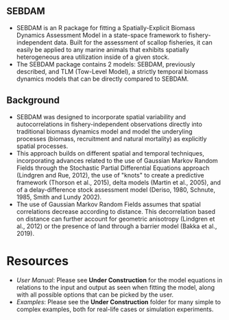 ## SEBDAM
- SEBDAM is an R package for fitting a Spatially-Explicit Biomass Dynamics Assessment Model in a state-space framework to fishery-independent data. Built for the assessment of scallop fisheries, it can easily be applied to any marine animals that exhibits spatially heterogeneous area utilization inside of a given stock.
- The SEBDAM package contains 2 models: SEBDAM, previously described, and TLM (Tow-Level Model), a strictly temporal biomass dynamics models that can be directly compared to SEBDAM.

## Background
- SEBDAM was designed to incorporate spatial variability and autocorrelations in fishery-independent observations directly into traditional biomass dynamics model and model the underyling processes (biomass, recruitment and natural mortality) as explicitly spatial processes.
- This approach builds on different spatial and temporal techniques, incorporating advances related to the use of Gaussian Markov Random Fields through the Stochastic Partial Differential Equations approach (Lindgren and Rue, 2012), the use of "knots" to create a predictive framework (Thorson et al., 2015), delta models (Martin et al., 2005), and of a delay-difference stock assessment model (Deriso, 1980, Schnute, 1985, Smith and Lundy 2002).
- The use of Gaussian Markov Random Fields assumes that spatial correlations decrease according to distance. This decorrelation based on distance can further account for geometric anisotropy (Lindgren et al., 2012) or the presence of land through a barrier model (Bakka et al., 2019).

# Resources

- *User Manual*: Please see **Under Construction** for the model equations in relations to the input and output as seen when fitting the model, along with all possible options that can be picked by the user.
- *Examples*: Please see the **Under Construction** folder for many simple to complex examples, both for real-life cases or simulation experiments.
